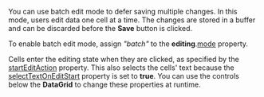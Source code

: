 You can use batch edit mode to defer saving multiple changes. In this mode, users edit data one cell at a time. The changes are stored in a buffer and can be discarded before the **Save** button is clicked.

To enable batch edit mode, assign *"batch"* to the **editing**.[mode](/Documentation/ApiReference/UI_Widgets/dxDataGrid/Configuration/editing/#mode) property.

Cells enter the editing state when they are clicked, as specified by the [startEditAction](/Documentation/ApiReference/UI_Widgets/dxDataGrid/Configuration/editing/#startEditAction) property. This also selects the cells' text because the [selectTextOnEditStart](/Documentation/ApiReference/UI_Widgets/dxDataGrid/Configuration/editing/#selectTextOnEditStart) property is set to **true**. You can use the controls below the **DataGrid** to change these properties at runtime.